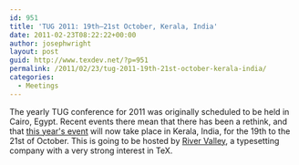 ```yaml
---
id: 951
title: 'TUG 2011: 19th–21st October, Kerala, India'
date: 2011-02-23T08:22:22+00:00
author: josephwright
layout: post
guid: http://www.texdev.net/?p=951
permalink: /2011/02/23/tug-2011-19th-21st-october-kerala-india/
categories:
  - Meetings
---
```

The yearly TUG conference for 2011 was originally scheduled to be held in Cairo, Egypt. Recent events there mean that there has been a rethink, and that <a href="http://www.tug.org/tug2011/">this year's event</a> will now take place in Kerala, India, for the 19th to the 21st of October. This is going to be hosted by <a href="http://river-valley.com/">River Valley</a>, a typesetting company with a very strong interest in TeX.

